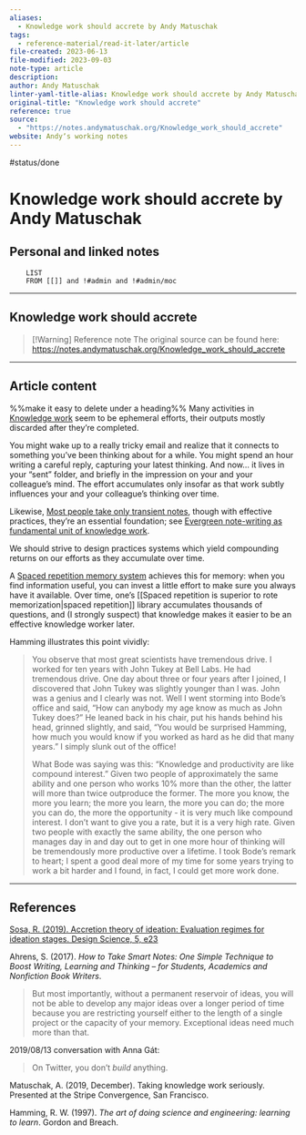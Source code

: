 ```yaml
---
aliases:
  - Knowledge work should accrete by Andy Matuschak
tags:
  - reference-material/read-it-later/article
file-created: 2023-06-13
file-modified: 2023-09-03
note-type: article
description: 
author: Andy Matuschak
linter-yaml-title-alias: Knowledge work should accrete by Andy Matuschak
original-title: "Knowledge work should accrete"
reference: true
source:
  - "https://notes.andymatuschak.org/Knowledge_work_should_accrete"
website: Andyʼs working notes
---
```

 #status/done

# Knowledge work should accrete by Andy Matuschak

## Personal and linked notes

```dataview
	LIST
	FROM [[]] and !#admin and !#admin/moc
```

---

## Knowledge work should accrete

> [!Warning] Reference note
> The original source can be found here: https://notes.andymatuschak.org/Knowledge_work_should_accrete

---

## Article content

%%make it easy to delete under a heading%%
Many activities in [Knowledge work](https://notes.andymatuschak.org/z2eKzbL5nwQrm8Zr26rtaLHXyKHREr3tm5HbY) seem to be ephemeral efforts, their outputs mostly discarded after they’re completed.

You might wake up to a really tricky email and realize that it connects to something you’ve been thinking about for a while. You might spend an hour writing a careful reply, capturing your latest thinking. And now… it lives in your “sent” folder, and briefly in the impression on your and your colleague’s mind. The effort accumulates only insofar as that work subtly influences your and your colleague’s thinking over time.

Likewise, [Most people take only transient notes](https://notes.andymatuschak.org/z2ZAGQBHuJ2u9WrtAQHAEHcCZTtqpsGkAsrD1), though with effective practices, they’re an essential foundation; see [Evergreen note-writing as fundamental unit of knowledge work](https://notes.andymatuschak.org/z3SjnvsB5aR2ddsycyXofbYR7fCxo7RmKW2be).

We should strive to design practices systems which yield compounding returns on our efforts as they accumulate over time.

A [Spaced repetition memory system](https://notes.andymatuschak.org/z4eXdSMJFv2qVGXSUEKH4vdcHBrLHcFY1ZGfC) achieves this for memory: when you find information useful, you can invest a little effort to make sure you always have it available. Over time, one’s [[Spaced repetition is superior to rote memorization|spaced repetition]] library accumulates thousands of questions, and (I strongly suspect) that knowledge makes it easier to be an effective knowledge worker later.

Hamming illustrates this point vividly:

> You observe that most great scientists have tremendous drive. I worked for ten years with John Tukey at Bell Labs. He had tremendous drive. One day about three or four years after I joined, I discovered that John Tukey was slightly younger than I was. John was a genius and I clearly was not. Well I went storming into Bode’s office and said, “How can anybody my age know as much as John Tukey does?” He leaned back in his chair, put his hands behind his head, grinned slightly, and said, “You would be surprised Hamming, how much you would know if you worked as hard as he did that many years.” I simply slunk out of the office!
>
> What Bode was saying was this: “Knowledge and productivity are like compound interest.” Given two people of approximately the same ability and one person who works 10% more than the other, the latter will more than twice outproduce the former. The more you know, the more you learn; the more you learn, the more you can do; the more you can do, the more the opportunity - it is very much like compound interest. I don’t want to give you a rate, but it is a very high rate. Given two people with exactly the same ability, the one person who manages day in and day out to get in one more hour of thinking will be tremendously more productive over a lifetime. I took Bode’s remark to heart; I spent a good deal more of my time for some years trying to work a bit harder and I found, in fact, I could get more work done.

---

## References

[Sosa, R. (2019). Accretion theory of ideation: Evaluation regimes for ideation stages. Design Science, 5, e23](https://notes.andymatuschak.org/z2QUSgTqf8gV2KcHjgEVt1fcdBwGisYRcuP4)

Ahrens, S. (2017). *How to Take Smart Notes: One Simple Technique to Boost Writing, Learning and Thinking – for Students, Academics and Nonfiction Book Writers*.

> But most importantly, without a permanent reservoir of ideas, you will not be able to develop any major ideas over a longer period of time because you are restricting yourself either to the length of a single project or the capacity of your memory. Exceptional ideas need much more than that.

2019/08/13 conversation with Anna Gát:

> On Twitter, you don’t *build* anything.

Matuschak, A. (2019, December). Taking knowledge work seriously. Presented at the Stripe Convergence, San Francisco.

Hamming, R. W. (1997). *The art of doing science and engineering: learning to learn*. Gordon and Breach.
